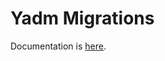 # Yadm Migrations

Documentation is [here](https://github.com/formapro/yadm-bundle/blob/master/README.md).